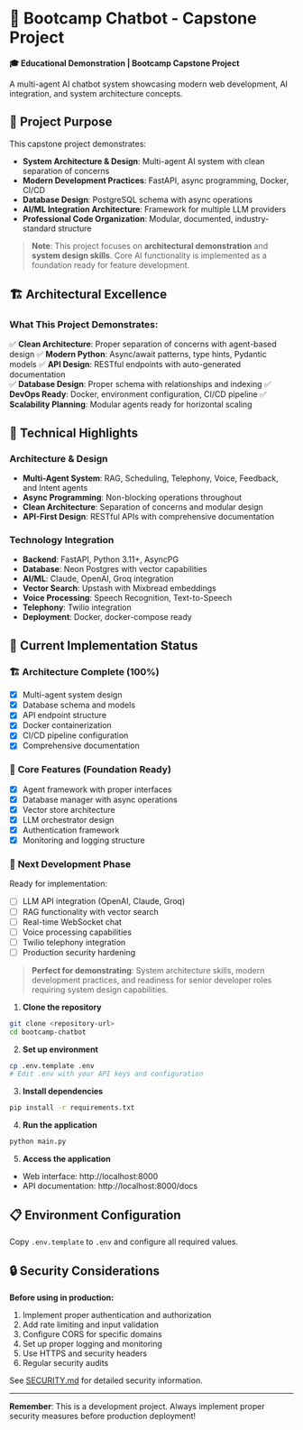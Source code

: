 # 🤖 Bootcamp Chatbot - Capstone Project

**🎓 Educational Demonstration | Bootcamp Capstone Project**

A multi-agent AI chatbot system showcasing modern web development, AI integration, and system architecture concepts.

## 🎯 Project Purpose

This capstone project demonstrates:
- **System Architecture & Design**: Multi-agent AI system with clean separation of concerns
- **Modern Development Practices**: FastAPI, async programming, Docker, CI/CD
- **Database Design**: PostgreSQL schema with async operations
- **AI/ML Integration Architecture**: Framework for multiple LLM providers
- **Professional Code Organization**: Modular, documented, industry-standard structure

> **Note**: This project focuses on **architectural demonstration** and **system design skills**. Core AI functionality is implemented as a foundation ready for feature development.

## 🏗️ Architectural Excellence

### What This Project Demonstrates:
✅ **Clean Architecture**: Proper separation of concerns with agent-based design
✅ **Modern Python**: Async/await patterns, type hints, Pydantic models
✅ **API Design**: RESTful endpoints with auto-generated documentation  
✅ **Database Design**: Proper schema with relationships and indexing
✅ **DevOps Ready**: Docker, environment configuration, CI/CD pipeline
✅ **Scalability Planning**: Modular agents ready for horizontal scaling

## 🌟 Technical Highlights

### Architecture & Design
- **Multi-Agent System**: RAG, Scheduling, Telephony, Voice, Feedback, and Intent agents
- **Async Programming**: Non-blocking operations throughout
- **Clean Architecture**: Separation of concerns and modular design
- **API-First Design**: RESTful APIs with comprehensive documentation

### Technology Integration
- **Backend**: FastAPI, Python 3.11+, AsyncPG
- **Database**: Neon Postgres with vector capabilities
- **AI/ML**: Claude, OpenAI, Groq integration
- **Vector Search**: Upstash with Mixbread embeddings
- **Voice Processing**: Speech Recognition, Text-to-Speech
- **Telephony**: Twilio integration
- **Deployment**: Docker, docker-compose ready

## 🚀 Current Implementation Status

### 🏗️ **Architecture Complete (100%)**
- [x] Multi-agent system design
- [x] Database schema and models  
- [x] API endpoint structure
- [x] Docker containerization
- [x] CI/CD pipeline configuration
- [x] Comprehensive documentation

### 🔧 **Core Features (Foundation Ready)**
- [x] Agent framework with proper interfaces
- [x] Database manager with async operations
- [x] Vector store architecture
- [x] LLM orchestrator design
- [x] Authentication framework
- [x] Monitoring and logging structure

### 🚀 **Next Development Phase**
Ready for implementation:
- [ ] LLM API integration (OpenAI, Claude, Groq)
- [ ] RAG functionality with vector search
- [ ] Real-time WebSocket chat
- [ ] Voice processing capabilities
- [ ] Twilio telephony integration
- [ ] Production security hardening

> **Perfect for demonstrating**: System architecture skills, modern development practices, and readiness for senior developer roles requiring system design capabilities.

1. **Clone the repository**
```bash
git clone <repository-url>
cd bootcamp-chatbot
```

2. **Set up environment**
```bash
cp .env.template .env
# Edit .env with your API keys and configuration
```

3. **Install dependencies**
```bash
pip install -r requirements.txt
```

4. **Run the application**
```bash
python main.py
```

5. **Access the application**
- Web interface: http://localhost:8000
- API documentation: http://localhost:8000/docs

## 📋 Environment Configuration

Copy `.env.template` to `.env` and configure all required values.

## 🔒 Security Considerations

**Before using in production:**
1. Implement proper authentication and authorization
2. Add rate limiting and input validation
3. Configure CORS for specific domains
4. Set up proper logging and monitoring
5. Use HTTPS and security headers
6. Regular security audits

See [SECURITY.md](SECURITY.md) for detailed security information.

---

**Remember**: This is a development project. Always implement proper security measures before production deployment!